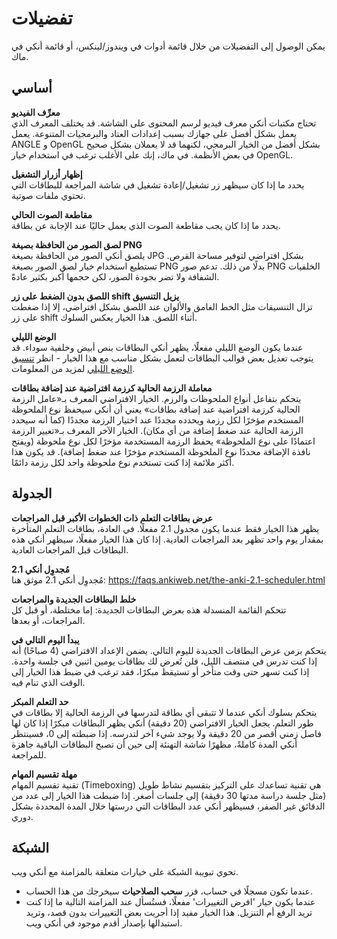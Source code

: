 # تفضيلات

يمكن الوصول إلى التفضيلات من خلال قائمة أدوات في ويندوز/لينكس، أو قائمة أنكي في ماك.

## أساسي

**معرِّف الفيديو**  
تحتاج مكتبات أنكي معرف فيديو لرسم المحتوى على الشاشة.
قد يختلف المعرف الذي يعمل بشكل أفضل على جهازك بسبب إعدادات العتاد والبرمجيات المتنوعة.
يعمل ANGLE و OpenGL بشكل أفضل من الخيار البرمجي، لكنهما قد لا يعملان بشكل صحيح
في بعض الأنظمة. في ماك، إنك على الأغلب ترغب في استخدام خيار OpenGL.

**إظهار أزرار التشغيل**  
يحدد ما إذا كان سيظهر زر تشغيل/إعادة تشغيل في شاشة المراجعة للبطاقات التي تحتوي
ملفات صوتية.

**مقاطعة الصوت الحالي**  
يحدد ما إذا كان يجب مقاطعة الصوت الذي يعمل حاليًا عند الإجابة عن بطاقة.

**لصق الصور من الحافظة بصيغة PNG**  
يلصق أنكي الصور من الحافظة بصيغة JPG بشكل افتراضي لتوفير مساحة القرص.
تستطيع استخدام خيار لصق الصور بصيغة PNG بدلًا من ذلك.
تدعم صور PNG الخلفيات الشفافة ولا تضر بجودة الصور، لكن حجمها أكبر بكثير عادةً.

**اللصق بدون الضغط على زر shift يزيل التنسيق**  
تزال التنسيقات مثل الخط الغامق والألوان عند اللصق بشكل افتراضي،
إلا إذا ضغطت على زر shift أثناء اللصق. هذا الخيار يعكس السلوك.

**الوضع الليلي**  
عندما يكون الوضع الليلي مفعلًا، يظهر أنكي البطاقات بنص أبيض وخلفية سوداء.
قد يتوجب تعديل بعض قوالب البطاقات لتعمل بشكل مناسب مع هذا الخيار - انظر
[تنسيق الوضع الليلي](templates/styling.md#الوضع-الليلي) لمزيد من المعلومات.

**معاملة الرزمة الحالية كرزمة افتراضية عند إضافة بطاقات**  
يتحكم بتفاعل أنواع الملحوظات والرزم. 
الخيار الافتراضي المعرف بـ«عامل الرزمة الحالية كرزمة افتراضية عند إضافة بطاقات»
يعني أن أنكي سيحفظ نوع الملحوظة المستخدم مؤخرًا لكل رزمة ويحدده مجددًا عند اختيار الرزمة
مجددًا (كما أنه سيحدد الرزمة الحالية عند ضغط إضافة من أي مكان). الخيار الآخر المعرف
بـ«تغيير الرزمة اعتمادًا على نوع الملحوظة» يحفظ الرزمة المستخدمة مؤخرًا لكل نوع ملحوظة
(ويفتح نافذة الإضافة محددًا نوع الملحوظة المستخدم مؤخرًا عند ضغط إضافة).
قد يكون هذا أكثر ملائمة إذا كنت تستخدم نوع ملحوظة واحد لكل رزمة دائمًا.

## الجدولة

**عرض بطاقات التعلم ذات الخطوات الأكبر قبل المراجعات**  
يظهر هذا الخيار فقط عندما يكون مجدول 2.1 مفعلًا. في العادة، بطاقات التعلم
المتأخرة بمقدار يوم واحد تظهر بعد المراجعات العادية. إذا كان هذا الخيار مفعلًا،
سيظهر أنكي هذه البطاقات قبل المراجعات العادية.

**مُجدوِل أنكي 2.1**  
مُجدوِل أنكي 2.1 موثق هنا:
<https://faqs.ankiweb.net/the-anki-2.1-scheduler.html>

**خلط البطاقات الجديدة والمراجعات**  
تتحكم القائمة المنسدلة هذه بعرض البطاقات الجديدة: إما مختلطة،
أو قبل كل المراجعات، أو بعدها.

**يبدأ اليوم التالي في**  
يتحكم بزمن عرض البطاقات الجديدة لليوم التالي.
يضمن الإعداد الافتراضي (4 صباحًا) أنه إذا كنت تدرس في منتصف الليل، فلن تُعرض لك بطاقات
يومين اثنين في جلسة واحدة. إذا كنت تسهر حتى وقت متأخر أو تستيقظ مبكرًا، فقد ترغب
في ضبط هذا الخيار إلى الوقت الذي تنام فيه.

**حد التعلم المبكر**  
يتحكم بسلوك أنكي عندما لا تتبقى أي بطاقة لتدرسها
في الرزمة الحالية إلا بطاقات في طور التعلم. يجعل الخيار الافتراضي (20 دقيقة) أنكي
يظهر البطاقات مبكرًا إذا كان لها فاصل زمني أقصر من 20 دقيقة ولا يوجد شيء آخر لتدرسه.
إذا ضبطته إلى 0، فسينتظر أنكي المدة كاملةً، مظهرًا شاشة التهنئة إلى حين أن تصبح
البطاقات الباقية جاهزة للمراجعة.

**مهلة تقسيم المهام**  
تقنية تقسيم المهام (Timeboxing) هي تقنية تساعدك على التركيز بتقسيم نشاط طويل
(مثل جلسة دراسة مدتها 30 دقيقة) إلى جلسات أصغر. إذا ضبطت هذا الخيار
إلى عدد من الدقائق غير الصفر، فسيظهر أنكي عدد البطاقات التي درستها خلال المدة المحددة بشكل دوري.

## الشبكة

تحوي تبويبة الشبكة على خيارات متعلقة بالمزامنة مع أنكي ويب.

- عندما تكون مسجلًا في حساب، فزر **سحب الصلاحيات** سيخرجك من هذا الحساب.
- عندما يكون خيار 'افرض التغييرات' مفعلًا، فستُسأل عند المزامنة التالية ما
 إذا كنت تريد الرفع أم التنزيل. هذا الخيار مفيد إذا أجريت بعض التغييرات بدون قصد،
 وتريد استبدالها بإصدار أقدم موجود في أنكي ويب.
